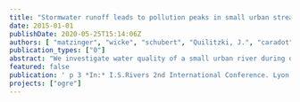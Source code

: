 ```yaml
---
title: "Stormwater runoff leads to pollution peaks in small urban stream"
date: 2015-01-01
publishDate: 2020-05-25T15:14:06Z
authors: [ "matzinger", "wicke", "schubert", "Quilitzki, J.", "caradot", "sonnenberg", "Heinzmann, B.", "Dünnbier, U.", "von Seggern, D.", "rouault" ]
publication_types: ["0"]
abstract: "We investigate water quality of a small urban river during dry and wet weather conditions, including both standard parameters and trace organics. The monitored river stretch receives both effluents from WWTP as well as (separate) stormwater runoff of an impervious area of 11 km2. Results show increases in concentrations in the river during rain events with a factor > 20 for zinc, polycyclic aromatic hydrocarbons, two herbicides and one flame retardant. Also, substances which are expected both in WWTP effluent and in stormwater effluents were detected at important concentrations in the river during wet weather, such as the corrosion inhibitor Benzotriazole (0.8 µg/L on average) and the plasticizer Diisodecyl phthalate (4.0 µg/L on average). The presented results are preliminary and will be complemented by more results and substances as well as an assessment of the relevance of the findings."
featured: false
publication: ' p 3 *In:* I.S.Rivers 2nd International Conference. Lyon, France. 22-26 June 2015'
projects: ["ogre"]
---
```


